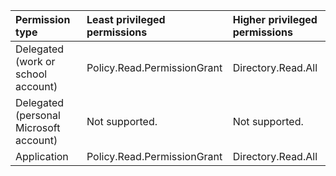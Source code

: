 |Permission type|Least privileged permissions|Higher privileged permissions|
|:---|:---|:---|
|Delegated (work or school account)|Policy.Read.PermissionGrant|Directory.Read.All|
|Delegated (personal Microsoft account)|Not supported.|Not supported.|
|Application|Policy.Read.PermissionGrant|Directory.Read.All|